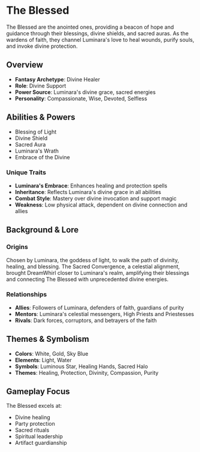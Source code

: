 # The Blessed

The Blessed are the anointed ones, providing a beacon of hope and guidance through their blessings, divine shields, and sacred auras. As the wardens of faith, they channel Luminara's love to heal wounds, purify souls, and invoke divine protection.

## Overview
- **Fantasy Archetype**: Divine Healer
- **Role**: Divine Support
- **Power Source**: Luminara's divine grace, sacred energies
- **Personality**: Compassionate, Wise, Devoted, Selfless

## Abilities & Powers
- Blessing of Light
- Divine Shield
- Sacred Aura
- Luminara's Wrath
- Embrace of the Divine

### Unique Traits
- **Luminara's Embrace**: Enhances healing and protection spells
- **Inheritance**: Reflects Luminara's divine grace in all abilities
- **Combat Style**: Mastery over divine invocation and support magic
- **Weakness**: Low physical attack, dependent on divine connection and allies

## Background & Lore

### Origins
Chosen by Luminara, the goddess of light, to walk the path of divinity, healing, and blessing. The Sacred Convergence, a celestial alignment, brought DreamWhirl closer to Luminara's realm, amplifying their blessings and connecting The Blessed with unprecedented divine energies.

### Relationships
- **Allies**: Followers of Luminara, defenders of faith, guardians of purity
- **Mentors**: Luminara's celestial messengers, High Priests and Priestesses
- **Rivals**: Dark forces, corruptors, and betrayers of the faith

## Themes & Symbolism
- **Colors**: White, Gold, Sky Blue
- **Elements**: Light, Water
- **Symbols**: Luminous Star, Healing Hands, Sacred Halo
- **Themes**: Healing, Protection, Divinity, Compassion, Purity

## Gameplay Focus
The Blessed excels at:
- Divine healing
- Party protection
- Sacred rituals
- Spiritual leadership
- Artifact guardianship
